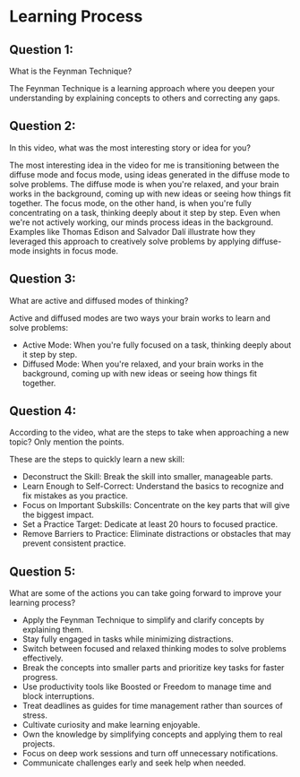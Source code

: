 # Learning Process

## Question 1:
What is the Feynman Technique?

The Feynman Technique is a learning approach where you deepen your understanding by explaining concepts to others and correcting any gaps.

## Question 2:
In this video, what was the most interesting story or idea for you?

The most interesting idea in the video for me is transitioning between the diffuse mode and focus mode, using ideas generated in the diffuse mode to solve problems. The diffuse mode is when you're relaxed, and your brain works in the background, coming up with new ideas or seeing how things fit together. The focus mode, on the other hand, is when you're fully concentrating on a task, thinking deeply about it step by step. Even when we're not actively working, our minds process ideas in the background. Examples like Thomas Edison and Salvador Dalí illustrate how they leveraged this approach to creatively solve problems by applying diffuse-mode insights in focus mode.

## Question 3:

What are active and diffused modes of thinking?

Active and diffused modes are two ways your brain works to learn and solve problems:  

- Active Mode: When you're fully focused on a task, thinking deeply about it step by step.  
- Diffused Mode: When you're relaxed, and your brain works in the background, coming up with new ideas or seeing how things fit together.

## Question 4:
According to the video, what are the steps to take when approaching a new topic? Only mention the points.

These are the steps to quickly learn a new skill:  

- Deconstruct the Skill: Break the skill into smaller, manageable parts.  
- Learn Enough to Self-Correct: Understand the basics to recognize and fix mistakes as you practice.  
- Focus on Important Subskills: Concentrate on the key parts that will give the biggest impact.  
- Set a Practice Target: Dedicate at least 20 hours to focused practice.  
- Remove Barriers to Practice: Eliminate distractions or obstacles that may prevent consistent practice.  

## Question 5:

What are some of the actions you can take going forward to improve your learning process?

- Apply the Feynman Technique to simplify and clarify concepts by explaining them.  
- Stay fully engaged in tasks while minimizing distractions.  
- Switch between focused and relaxed thinking modes to solve problems effectively.  
- Break the concepts into smaller parts and prioritize key tasks for faster progress.  
- Use productivity tools like Boosted or Freedom to manage time and block interruptions.  
- Treat deadlines as guides for time management rather than sources of stress.  
- Cultivate curiosity and make learning enjoyable.  
- Own the knowledge by simplifying concepts and applying them to real projects.  
- Focus on deep work sessions and turn off unnecessary notifications.  
- Communicate challenges early and seek help when needed.  